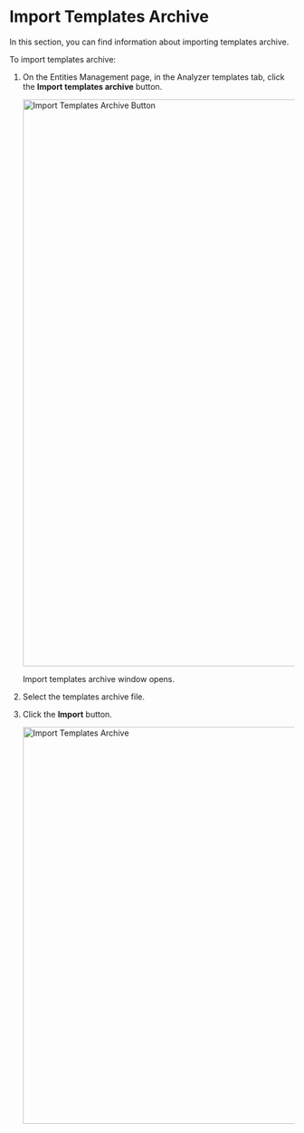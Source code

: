# Import Templates Archive

In this section, you can find information about importing templates archive.

To import templates archive:

1. On the Entities Management page, in the Analyzer templates tab, click the **Import templates archive** button.

    <img src="../images/import-templates-archive-button.png" alt="Import Templates Archive Button" width="1000" height="1000"/>

    Import templates archive window opens.

1. Select the templates archive file.

1. Click the **Import** button.

    <img src="../images/import-templates-archive.png" alt="Import Templates Archive" width="700" height="700"/>
